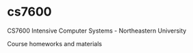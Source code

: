 # cs7600
CS7600 Intensive Computer Systems - Northeastern University

Course homeworks and materials

